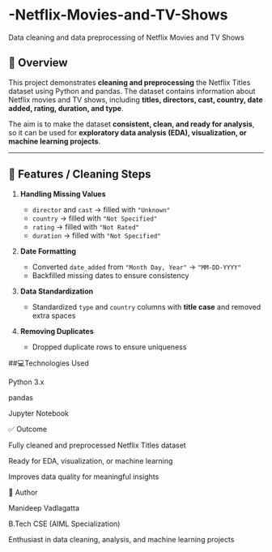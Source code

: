 # -Netflix-Movies-and-TV-Shows
Data cleaning and data preprocessing of  Netflix Movies and TV Shows
## 📖 Overview
This project demonstrates **cleaning and preprocessing** the Netflix Titles dataset using Python and pandas. The dataset contains information about Netflix movies and TV shows, including **titles, directors, cast, country, date added, rating, duration, and type**.

The aim is to make the dataset **consistent, clean, and ready for analysis**, so it can be used for **exploratory data analysis (EDA), visualization, or machine learning projects**.

---

## 🔧 Features / Cleaning Steps

1. **Handling Missing Values**  
   - `director` and `cast` → filled with `"Unknown"`  
   - `country` → filled with `"Not Specified"`  
   - `rating` → filled with `"Not Rated"`  
   - `duration` → filled with `"Not Specified"`  

2. **Date Formatting**  
   - Converted `date_added` from `"Month Day, Year"` → `"MM-DD-YYYY"`  
   - Backfilled missing dates to ensure consistency  

3. **Data Standardization**  
   - Standardized `type` and `country` columns with **title case** and removed extra spaces  

4. **Removing Duplicates**  
   - Dropped duplicate rows to ensure uniqueness

##💻Technologies Used

Python 3.x

pandas

Jupyter Notebook

✅ Outcome

Fully cleaned and preprocessed Netflix Titles dataset

Ready for EDA, visualization, or machine learning

Improves data quality for meaningful insights

👤 Author

Manideep Vadlagatta

B.Tech CSE (AIML Specialization)

Enthusiast in data cleaning, analysis, and machine learning projects
